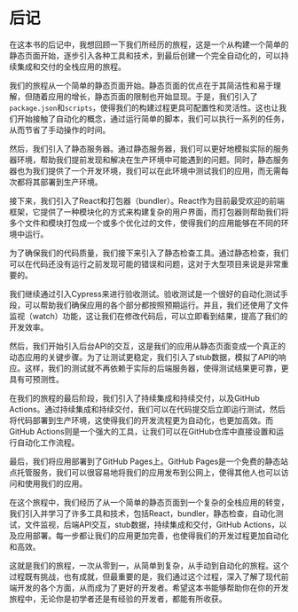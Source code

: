 # 后记

在这本书的后记中，我想回顾一下我们所经历的旅程，这是一个从构建一个简单的静态页面开始，逐步引入各种工具和技术，到最后创建一个完全自动化的，可以持续集成和交付的全栈应用的旅程。

我们的旅程从一个简单的静态页面开始。静态页面的优点在于其简洁性和易于理解，但随着应用的增长，静态页面的限制也开始显现。于是，我们引入了`package.json`和`scripts`，使得我们的构建过程更具可配置性和灵活性。这也让我们开始接触了自动化的概念，通过运行简单的脚本，我们可以执行一系列的任务，从而节省了手动操作的时间。

然后，我们引入了静态服务器。通过静态服务器，我们可以更好地模拟实际的服务器环境，帮助我们提前发现和解决在生产环境中可能遇到的问题。同时，静态服务器也为我们提供了一个开发环境，我们可以在此环境中测试我们的应用，而无需每次都将其部署到生产环境。

接下来，我们引入了React和打包器（bundler）。React作为目前最受欢迎的前端框架，它提供了一种模块化的方式来构建复杂的用户界面，而打包器则帮助我们将多个文件和模块打包成一个或多个优化过的文件，使得我们的应用能够在不同的环境中运行。

为了确保我们的代码质量，我们接下来引入了静态检查工具。通过静态检查，我们可以在代码还没有运行之前发现可能的错误和问题，这对于大型项目来说是非常重要的。

我们继续通过引入Cypress来进行验收测试。验收测试是一个很好的自动化测试手段，可以帮助我们确保应用的各个部分都按照预期运行。并且，我们还使用了文件监视（watch）功能，这让我们在修改代码后，可以立即看到结果，提高了我们的开发效率。

然后，我们开始引入后台API的交互，这是我们的应用从静态页面变成一个真正的动态应用的关键步骤。为了让测试更稳定，我们引入了stub数据，模拟了API的响应。这样，我们的测试就不再依赖于实际的后端服务器，使得测试结果更可靠，更具有可预测性。

在我们的旅程的最后阶段，我们引入了持续集成和持续交付，以及GitHub Actions。通过持续集成和持续交付，我们可以在代码提交后立即运行测试，然后将代码部署到生产环境，这使得我们的开发流程更为自动化，也更加高效。而GitHub Actions则是一个强大的工具，让我们可以在GitHub仓库中直接设置和运行自动化工作流程。

最后，我们将应用部署到了GitHub Pages上。GitHub Pages是一个免费的静态站点托管服务，我们可以很容易地将我们的应用发布到公网上，使得其他人也可以访问和使用我们的应用。

在这个旅程中，我们经历了从一个简单的静态页面到一个复杂的全栈应用的转变，我们引入并学习了许多工具和技术，包括React，bundler，静态检查，自动化测试，文件监视，后端API交互，stub数据，持续集成和交付，GitHub Actions，以及应用部署。每一步都让我们的应用更加完善，也使得我们的开发过程更加自动化和高效。

这就是我们的旅程，一次从零到一，从简单到复杂，从手动到自动化的旅程。这个过程既有挑战，也有成就，但最重要的是，我们通过这个过程，深入了解了现代前端开发的各个方面，从而成为了更好的开发者。希望这本书能够帮助你在你的开发旅程中，无论你是初学者还是有经验的开发者，都能有所收获。